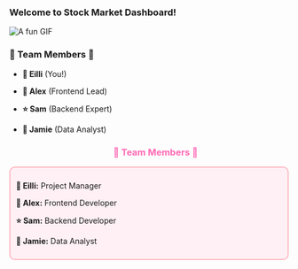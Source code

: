 ### Welcome to Stock Market Dashboard!

![A fun GIF](https://i.gifer.com/7D7o.gif)

### 🌟 Team Members 🌟
- **💖 Eilli** (You!)
- **🌈 Alex** (Frontend Lead)
- **⭐ Sam** (Backend Expert)
- **🌸 Jamie** (Data Analyst)

  <h3 align="center" style="color: #FF69B4;">🌸 Team Members 🌸</h3>
<div style="border: 2px solid #FFB6C1; padding: 10px; background-color: #FFF0F5; border-radius: 10px;">
  <p><strong>💖 Eilli:</strong> Project Manager</p>
  <p><strong>🌈 Alex:</strong> Frontend Developer</p>
  <p><strong>⭐ Sam:</strong> Backend Developer</p>
  <p><strong>🌸 Jamie:</strong> Data Analyst</p>
</div>
